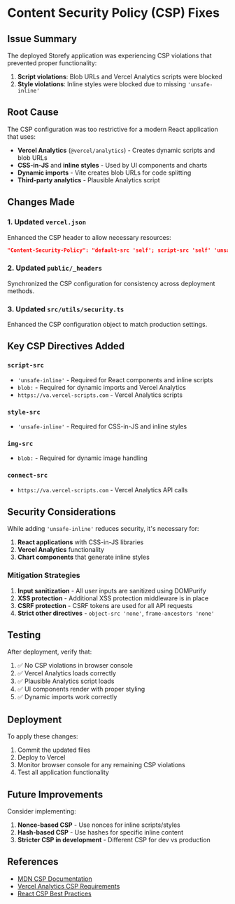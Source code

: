 # Content Security Policy (CSP) Fixes

## Issue Summary

The deployed Storefy application was experiencing CSP violations that prevented proper functionality:

1. **Script violations**: Blob URLs and Vercel Analytics scripts were blocked
2. **Style violations**: Inline styles were blocked due to missing `'unsafe-inline'`

## Root Cause

The CSP configuration was too restrictive for a modern React application that uses:
- **Vercel Analytics** (`@vercel/analytics`) - Creates dynamic scripts and blob URLs
- **CSS-in-JS** and **inline styles** - Used by UI components and charts
- **Dynamic imports** - Vite creates blob URLs for code splitting
- **Third-party analytics** - Plausible Analytics script

## Changes Made

### 1. Updated `vercel.json`
Enhanced the CSP header to allow necessary resources:

```json
"Content-Security-Policy": "default-src 'self'; script-src 'self' 'unsafe-inline' blob: https://plausible.io https://vercel.live https://va.vercel-scripts.com; style-src 'self' 'unsafe-inline' https://fonts.googleapis.com; img-src 'self' data: blob: https:; font-src 'self' data: https://fonts.gstatic.com; connect-src 'self' https://*.supabase.co wss://*.supabase.co https://vitals.vercel-analytics.com https://va.vercel-scripts.com https://plausible.io; frame-ancestors 'none'; object-src 'none'; base-uri 'self'; form-action 'self'"
```

### 2. Updated `public/_headers`
Synchronized the CSP configuration for consistency across deployment methods.

### 3. Updated `src/utils/security.ts`
Enhanced the CSP configuration object to match production settings.

## Key CSP Directives Added

### `script-src`
- `'unsafe-inline'` - Required for React components and inline scripts
- `blob:` - Required for dynamic imports and Vercel Analytics
- `https://va.vercel-scripts.com` - Vercel Analytics scripts

### `style-src`
- `'unsafe-inline'` - Required for CSS-in-JS and inline styles

### `img-src`
- `blob:` - Required for dynamic image handling

### `connect-src`
- `https://va.vercel-scripts.com` - Vercel Analytics API calls

## Security Considerations

While adding `'unsafe-inline'` reduces security, it's necessary for:
1. **React applications** with CSS-in-JS libraries
2. **Vercel Analytics** functionality
3. **Chart components** that generate inline styles

### Mitigation Strategies
1. **Input sanitization** - All user inputs are sanitized using DOMPurify
2. **XSS protection** - Additional XSS protection middleware is in place
3. **CSRF protection** - CSRF tokens are used for all API requests
4. **Strict other directives** - `object-src 'none'`, `frame-ancestors 'none'`

## Testing

After deployment, verify that:
1. ✅ No CSP violations in browser console
2. ✅ Vercel Analytics loads correctly
3. ✅ Plausible Analytics script loads
4. ✅ UI components render with proper styling
5. ✅ Dynamic imports work correctly

## Deployment

To apply these changes:
1. Commit the updated files
2. Deploy to Vercel
3. Monitor browser console for any remaining CSP violations
4. Test all application functionality

## Future Improvements

Consider implementing:
1. **Nonce-based CSP** - Use nonces for inline scripts/styles
2. **Hash-based CSP** - Use hashes for specific inline content
3. **Stricter CSP in development** - Different CSP for dev vs production

## References

- [MDN CSP Documentation](https://developer.mozilla.org/en-US/docs/Web/HTTP/CSP)
- [Vercel Analytics CSP Requirements](https://vercel.com/docs/analytics)
- [React CSP Best Practices](https://create-react-app.dev/docs/advanced-configuration/)

